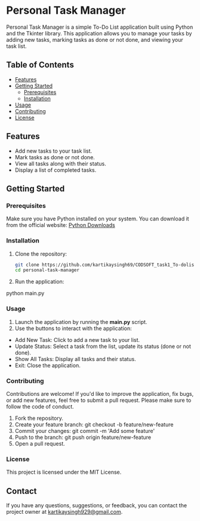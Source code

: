 # Personal Task Manager

Personal Task Manager is a simple To-Do List application built using Python and the Tkinter library. This application allows you to manage your tasks by adding new tasks, marking tasks as done or not done, and viewing your task list.

## Table of Contents

- [Features](#features)
- [Getting Started](#getting-started)
  - [Prerequisites](#prerequisites)
  - [Installation](#installation)
- [Usage](#usage)
- [Contributing](#contributing)
- [License](#license)

## Features

- Add new tasks to your task list.
- Mark tasks as done or not done.
- View all tasks along with their status.
- Display a list of completed tasks.

## Getting Started


### Prerequisites


Make sure you have Python installed on your system. You can download it from the official website: [Python Downloads](https://www.python.org/downloads/)

### Installation


1. Clone the repository:
   ```sh
   git clone https://github.com/kartikaysingh69/CODSOFT_task1_To-dolist.git
   cd personal-task-manager

1. Run the application:
   
python main.py

### Usage


1. Launch the application by running the **main.py** script.
2. Use the buttons to interact with the application:
- Add New Task: Click to add a new task to your list.
- Update Status: Select a task from the list, update its status (done or not done).
- Show All Tasks: Display all tasks and their status.
- Exit: Close the application.
  
### Contributing


Contributions are welcome! If you'd like to improve the application, fix bugs, or add new features, feel free to submit a pull request. Please make sure to follow the code of conduct.

1. Fork the repository.
2. Create your feature branch: git checkout -b feature/new-feature
3. Commit your changes: git commit -m 'Add some feature'
4. Push to the branch: git push origin feature/new-feature
5. Open a pull request.
   
### License


This project is licensed under the MIT License.

## Contact

If you have any questions, suggestions, or feedback, you can contact the project owner at kartikaysingh929@gmail.com.
